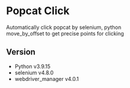 # Popcat Click

Automatically click popcat by selenium, python  
move_by_offset to get precise points for clicking


## Version

- Python v3.9.15
- selenium v4.8.0
- webdriver_manager v4.0.1
